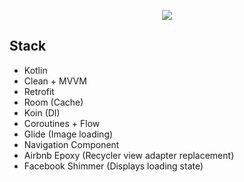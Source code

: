 
<p align="center">
  <img src="https://user-images.githubusercontent.com/85331232/182043381-049c4c0b-8a58-46e9-945e-95a168702ad1.png">
</p>



## Stack
  - Kotlin
  - Clean + MVVM
  - Retrofit
  - Room (Cache)
  - Koin (DI)
  - Coroutines + Flow
  - Glide (Image loading)
  - Navigation Component
  - Airbnb Epoxy (Recycler view adapter replacement)
  - Facebook Shimmer (Displays loading state)
